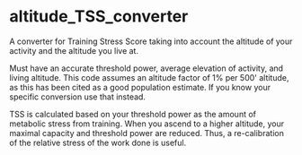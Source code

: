 # altitude_TSS_converter
A converter for Training Stress Score taking into account the altitude of your activity and the altitude you live at.

Must have an accurate threshold power, average elevation of activity, and living altitude.
This code assumes an altitude factor of 1% per 500' altitude, as this has been cited as a good population estimate. 
If you know your specific conversion use that instead.

TSS is calculated based on your threshold power as the amount of metabolic stress from training. 
When you ascend to a higher altitude, your maximal capacity and threshold power are reduced. 
Thus, a re-calibration of the relative stress of the work done is useful.
